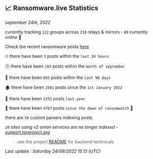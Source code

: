 
## 📈 Ransomware.live Statistics
_september 24th, 2022_

currently tracking `122` groups across `218` relays & mirrors - _`80` currently online_ 📡

Check the recent ransomware posts [here](https://www.ransomware.live/#/recentposts)


⏲ there have been `3` posts within the `last 24 hours`

🕓 there have been `183` posts within the `month of september`

📅 there have been `665` posts within the `last 90 days`

🏚 there have been `2501` posts since the `1st January 2022`

🚀 there have been `2252` posts `last year`

🦕 there have been `4787` posts `since the dawn of ransomwatch` 🐣

there are `58` custom parsers indexing posts

_`20` sites using v2 onion services are no longer indexed - [support.torproject.org](https://support.torproject.org/onionservices/v2-deprecation/)_

> see the project [README](https://github.com/jmousqueton/ransomwatch#readme) for backend technicals



Last update : _Saturday 24/09/2022 15.13 (UTC)_

